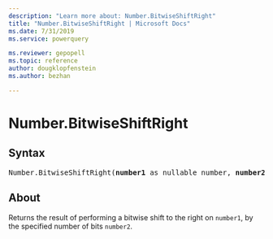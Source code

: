 ```yaml
---
description: "Learn more about: Number.BitwiseShiftRight"
title: "Number.BitwiseShiftRight | Microsoft Docs"
ms.date: 7/31/2019
ms.service: powerquery

ms.reviewer: gepopell
ms.topic: reference
author: dougklopfenstein
ms.author: bezhan

---
```

# Number.BitwiseShiftRight

## Syntax

<pre>
Number.BitwiseShiftRight(<b>number1</b> as nullable number, <b>number2</b> as nullable number) as nullable number
</pre>
  
## About  
Returns the result of performing a bitwise shift to the right on `number1`, by the specified number of bits `number2`.
